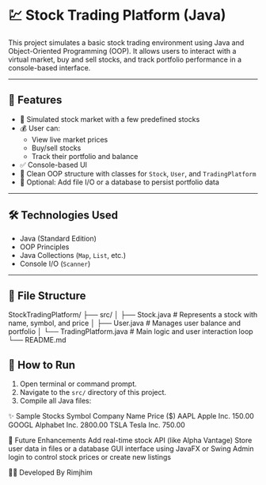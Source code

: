 # 💹 Stock Trading Platform (Java)

This project simulates a basic stock trading environment using Java and Object-Oriented Programming (OOP). It allows users to interact with a virtual market, buy and sell stocks, and track portfolio performance in a console-based interface.

---

## 📌 Features

- 🏦 Simulated stock market with a few predefined stocks
- 💰 User can:
  - View live market prices
  - Buy/sell stocks
  - Track their portfolio and balance
- ✅ Console-based UI
- 🧠 Clean OOP structure with classes for `Stock`, `User`, and `TradingPlatform`
- 💾 Optional: Add file I/O or a database to persist portfolio data

---

## 🛠️ Technologies Used

- Java (Standard Edition)
- OOP Principles
- Java Collections (`Map`, `List`, etc.)
- Console I/O (`Scanner`)

---

## 📂 File Structure

StockTradingPlatform/
├── src/
│ ├── Stock.java # Represents a stock with name, symbol, and price
│ ├── User.java # Manages user balance and portfolio
│ └── TradingPlatform.java # Main logic and user interaction loop
└── README.md

## 🚀 How to Run

1. Open terminal or command prompt.
2. Navigate to the `src/` directory of this project.
3. Compile all Java files:

✨ Sample Stocks
Symbol	Company Name	Price ($)
AAPL	Apple Inc.	150.00
GOOGL	Alphabet Inc.	2800.00
TSLA	Tesla Inc.	750.00

🔧 Future Enhancements
Add real-time stock API (like Alpha Vantage)
Store user data in files or a database
GUI interface using JavaFX or Swing
Admin login to control stock prices or create new listings

👩‍💻 Developed By
Rimjhim
